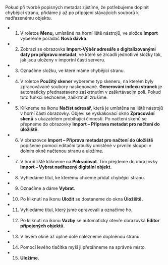 Pokud při tvorbě popisných metadat zjistíme, že potřebujeme doplnit chybějící stranu, přidáme ji až po připojení stávajících souborů k nadřazenému objektu.

  * 1)	V roletce **Menu,** umístěné na horní liště nástrojů, ve složce **Import** vybereme pořadač **Nová dávka**.
  * 2)	Zobrazí se obrazovka **Import-Výběr adresáře s digitalizovanými daty pro přípravu metadat**, ve které se zrcadlí jednotlivé složky tak, jak jsou uloženy v importní části serveru.
  * 3)	Označíme složku, ve které máme chybějící stranu.
  * 4)	V roletce **Použitý skener** vybereme typ skeneru, na kterém byly zpracovávané soubory naskenované. **Generování indexu stránek** je automaticky přednastaveno zaškrtnutím v zaškrtávacím poli. Pokud tuto funkci nechceme, zaškrtnutí zrušíme.
  * 5)	Klikneme na ikonu **Načíst adresář**, která je umístěna na liště nástrojů v horní části obrazovky. Objeví se vyskakovací okno **Zpracování skenů** s ukazatelem probíhající činnosti. Po načtení skenů se přepneme do obrazovky **Import – Příprava metadat pro načtení do úložiště.**
  * 6)	V obrazovce **Import – Příprava metadat pro načtení do úložiště** popíšeme pomocí editační tabulky umístěné v prvním sloupci v dolním okně načtenou stranu a uložíme.
  * 7)	V horní liště klikneme na **Pokračovat**. Tím přejdeme do obrazovky **Import – Vybrat nadřazený digitální objekt.**
  * 8)	Vyhledáme titul, ke kterému chceme přidat chybějící stranu.
  * 9)	Označíme a dáme **Vybrat**.
  * 10)	Po kliknutí na ikonu **Uložit** se dostaneme do okna **Úložiště.**
  * 11)	Vyhledáme titul, který jsme opravovali a označíme ho.
  * 12)	Po kliknutí na ikonu **Vazby** se automaticky otevře obrazovka **Editor připojených objektů.**
  * 13)	V levém okně až úplně dole nalezneme doplněnou stranu.
  * 14)	Pomocí levého tlačítka myši ji přetáhneme na správné místo.
  * 15)	**Uložíme.**